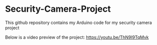# Security-Camera-Project
This github repository contains my Arduino code for my security camera project

Below is a video preview of the project:
https://youtu.be/ThN9I9TqMvk
